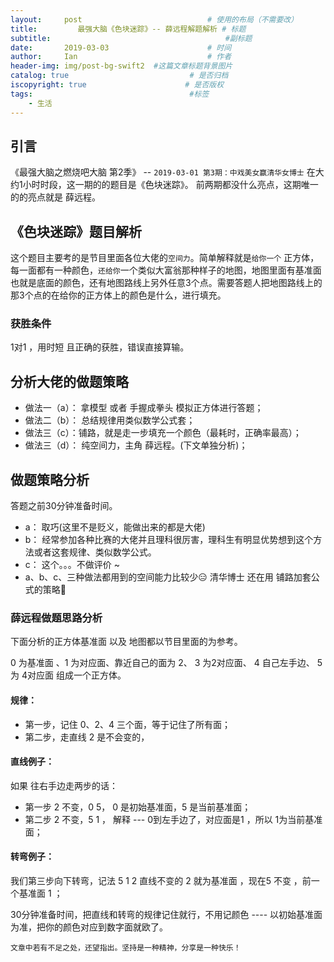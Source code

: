 ```yaml
---
layout:     post             				# 使用的布局（不需要改）
title:         最强大脑《色块迷踪》-- 薛远程解题解析 # 标题 
subtitle:    					  				#副标题
date:       2019-03-03  					# 时间
author:     Ian                  			# 作者
header-img: img/post-bg-swift2	#这篇文章标题背景图片
catalog: true                        	# 是否归档
iscopyright: true                      # 是否版权
tags:                              		#标签
    - 生活
---
```





## 引言
《最强大脑之燃烧吧大脑 第2季》  --  `2019-03-01 第3期：中戏美女赢清华女博士` 在大约1小时时段，这一期的的题目是《色块迷踪》。 前两期都没什么亮点，这期唯一的的亮点就是 薛远程。

## 《色块迷踪》题目解析
这个题目主要考的是节目里面各位大佬的`空间力`。简单解释就是`给你一个`  正方体，每一面都有一种颜色，`还给你`一个类似大富翁那种样子的地图，地图里面有基准面也就是底面的颜色，还有地图路线上另外任意3个点。需要答题人把地图路线上的那3个点的在给你的正方体上的颜色是什么，进行填充。

### 获胜条件
1对1 ，用时短 且正确的获胜，错误直接算输。

## 分析大佬的做题策略
- 做法一（a）： 拿模型 或者 手握成拳头 模拟正方体进行答题；
- 做法二（b）： 总结规律用类似数学公式套；
- 做法三（c）：铺路，就是走一步填充一个颜色（最耗时，正确率最高）；
- 做法三（d）： 纯空间力，主角 薛远程。(下文单独分析)；

## 做题策略分析
答题之前30分钟准备时间。

- a： 取巧(这里不是贬义，能做出来的都是大佬)
- b： 经常参加各种比赛的大佬并且理科很厉害，理科生有明显优势想到这个方法或者这套规律、类似数学公式。
- c： 这个。。。不做评价 ~
- a、b、c、三种做法都用到的空间能力比较少😑 清华博士 还在用 铺路加套公式的策略🌚

### 薛远程做题思路分析
下面分析的正方体基准面 以及 地图都以节目里面的为参考。


0 为基准面 、1 为对应面、靠近自己的面为 2、 3 为2对应面、 4 自己左手边、 5 为 4对应面 组成一个正方体。 

#### 规律：

- 第一步，记住 0、2、4 三个面，等于记住了所有面；
- 第二步，走直线 2 是不会变的，


#### 直线例子： 
如果 往右手边走两步的话：

- 第一步 2 不变，0 5， 0 是初始基准面，5 是当前基准面；
- 第二步 2 不变，5  1  ， 解释 --- 0到左手边了，对应面是1 ，所以 1为当前基准面； 

#### 转弯例子：
我们第三步向下转弯，记法 5 1 2 直线不变的 2 就为基准面 ，现在5 不变 ，前一个基准面 1 ；


30分钟准备时间，把直线和转弯的规律记住就行，不用记颜色 ---- 以初始基准面为准，把你的颜色对应到数字面就欧了。



`文章中若有不足之处，还望指出。坚持是一种精神，分享是一种快乐！`

